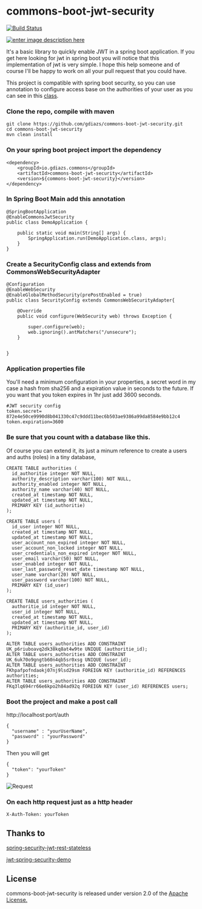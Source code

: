 # commons-boot-jwt-security

[![Build Status](https://travis-ci.org/gdiazs/commons-boot-jwt-security.svg?branch=master)](https://travis-ci.org/gdiazs/commons-boot-jwt-security)

[![enter image description here](https://sonarcloud.io/api/project_badges/measure?project=io.gdiazs.commons:commons-boot-jwt-security&metric=alert_status)](https://sonarcloud.io/dashboard?id=io.gdiazs.commons%3Acommons-boot-jwt-security)

It's a basic library to quickly enable JWT in a spring boot application. If you get here looking for jwt in spring boot you will notice that this implementation of jwt is very simple. I hope this help someone and of course I'll be happy to work on all your pull request that you could have. 

This project is compatible with spring boot security, so you can use annotation to configure access base on the authorities of your user as you can see in this [class](https://github.com/gdiazs/commons-boot-jwt-security/blob/master/src/test/java/io/gdiazs/commons/boot/security/authentication/PingController.java).

### Clone the repo, compile with maven 

    git clone https://github.com/gdiazs/commons-boot-jwt-security.git
    cd commons-boot-jwt-security
    mvn clean install

### On your spring boot project import the dependency

	
	<dependency>
		<groupId>io.gdiazs.commons</groupId>
		<artifactId>commons-boot-jwt-security</artifactId>
		<version>${commons-boot-jwt-security}</version>
	</dependency>

		
### In Spring Boot Main add this annotation

    @SpringBootApplication
    @EnableCommonsJwtSecurity
    public class DemoApplication {
    
    	public static void main(String[] args) {
    		SpringApplication.run(DemoApplication.class, args);
    	}
    }

### Create a SecurityConfig class and extends from CommonsWebSecurityAdapter

	@Configuration
	@EnableWebSecurity
	@EnableGlobalMethodSecurity(prePostEnabled = true)
	public class SecurityConfig extends CommonsWebSecurityAdapter{

		@Override
		public void configure(WebSecurity web) throws Exception {

			super.configure(web);
			web.ignoring().antMatchers("/unsecure");
		}


	}


### Application properties file
You'll need a minimum configuration in your properties, a secret word in my case a hash from sha256 and a expiration value in seconds to the future. If you want that you token expires in 1hr just add 3600 seconds.

    #JWT security config
    token.secret= 872e4e50ce9990d8b041330c47c9ddd11bec6b503ae9386a99da8584e9bb12c4
    token.expiration=3600



### Be sure that you count with a database like this.
Of course you can extend it, its just a minum reference to create a users and auths (roles) in a tiny database,  

    CREATE TABLE authorities (
      id_authoritie integer NOT NULL,
      authority_description varchar(100) NOT NULL,
      authority_enabled integer NOT NULL,
      authority_name varchar(40) NOT NULL,
      created_at timestamp NOT NULL,
      updated_at timestamp NOT NULL,
      PRIMARY KEY (id_authoritie)
    );
    
    CREATE TABLE users (
      id_user integer NOT NULL,
      created_at timestamp NOT NULL,
      updated_at timestamp NOT NULL,
      user_account_non_expired integer NOT NULL,
      user_account_non_locked integer NOT NULL,
      user_credentials_non_expired integer NOT NULL,
      user_email varchar(50) NOT NULL,
      user_enabled integer NOT NULL,
      user_last_password_reset_date timestamp NOT NULL,
      user_name varchar(20) NOT NULL,
      user_password varchar(100) NOT NULL,
      PRIMARY KEY (id_user)
    );
    
    CREATE TABLE users_authorities (
      authoritie_id integer NOT NULL,
      user_id integer NOT NULL,
      created_at timestamp NOT NULL,
      updated_at timestamp NOT NULL,
      PRIMARY KEY (authoritie_id, user_id)
    );
    
    ALTER TABLE users_authorities ADD CONSTRAINT UK_p6riuboavq2dk38kq8at4w9te UNIQUE (authoritie_id);
    ALTER TABLE users_authorities ADD CONSTRAINT UK_6uk70o9gngtb60n4qb5sr0xsg UNIQUE (user_id);
    ALTER TABLE users_authorities ADD CONSTRAINT FKhpafpofndaokj07nj9lsd29sm FOREIGN KEY (authoritie_id) REFERENCES authorities;
    ALTER TABLE users_authorities ADD CONSTRAINT FKq3lq694rr66e6kpo2h84ad92q FOREIGN KEY (user_id) REFERENCES users;


### Boot the project and make a post call

http://localhost:port/auth


    { 
	  "username" : "yourUserName",
	  "password" : "yourPassword"
    }

Then you will get

    {
	  "token": "yourToken"
	}


![Request](https://i.imgur.com/ONiI4Ir.png)

### On each http request just as a http header
	X-Auth-Token: yourToken
	
	

## Thanks to
[spring-security-jwt-rest-stateless](https://github.com/lynas/spring-security-jwt-rest-stateless)

[jwt-spring-security-demo](https://github.com/szerhusenBC/jwt-spring-security-demo)


## License
commons-boot-jwt-security is released under version 2.0 of the [Apache License.](http://www.apache.org/licenses/LICENSE-2.0)


